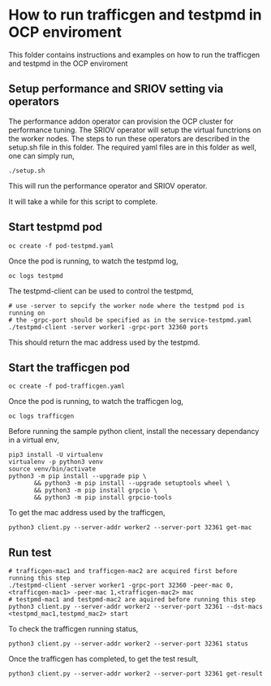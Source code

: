 # How to run trafficgen and testpmd in OCP enviroment

This folder contains instructions and examples on how to run the trafficgen and testpmd in the
OCP enviroment

## Setup performance and SRIOV setting via operators

The performance addon operator can provision the OCP cluster for performance tuning. The 
SRIOV operator will setup the virtual functrions on the worker nodes. The steps to 
run these operators are described in the setup.sh file in this folder. The required 
yaml files are in this folder as well, one can simply run,
```
./setup.sh
```

This will run the performance operator and SRIOV operator.

It will take a while for this script to complete.

## Start testpmd pod

```
oc create -f pod-testpmd.yaml
```

Once the pod is running, to watch the testpmd log,
```
oc logs testpmd
```

The testpmd-client can be used to control the testpmd,
```
# use -server to sepcify the worker node where the testpmd pod is running on
# the -grpc-port should be specified as in the service-testpmd.yaml
./testpmd-client -server worker1 -grpc-port 32360 ports
```

This should return the mac address used by the testpmd.

## Start the trafficgen pod

```
oc create -f pod-trafficgen.yaml
``` 

Once the pod is running, to watch the trafficgen log,
```
oc logs trafficgen
```

Before running the sample python client, install the necessary dependancy in a virtual env,
```
pip3 install -U virtualenv
virtualenv -p python3 venv
source venv/bin/activate
python3 -m pip install --upgrade pip \
       && python3 -m pip install --upgrade setuptools wheel \
       && python3 -m pip install grpcio \
       && python3 -m pip install grpcio-tools
```

To get the mac address used by the trafficgen,
```
python3 client.py --server-addr worker2 --server-port 32361 get-mac
```

## Run test

```
# trafficgen-mac1 and trafficgen-mac2 are acquired first before running this step
./testpmd-client -server worker1 -grpc-port 32360 -peer-mac 0,<trafficgen-mac1> -peer-mac 1,<trafficgen-mac2> mac
# testpmd-mac1 and testpmd-mac2 are aquired before running this step
python3 client.py --server-addr worker2 --server-port 32361 --dst-macs <testpmd_mac1,testpmd_mac2> start
```

To check the trafficgen running status,
```
python3 client.py --server-addr worker2 --server-port 32361 status
```

Once the trafficgen has completed, to get the test result,
```
python3 client.py --server-addr worker2 --server-port 32361 get-result
```
